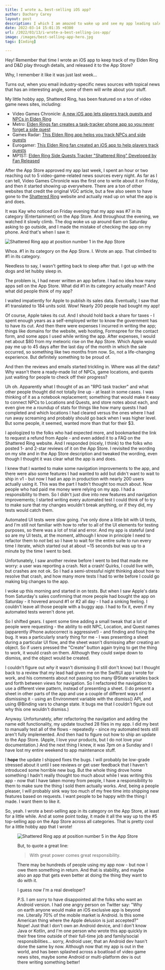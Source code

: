 ```yaml
---
title: I wrote a… best-selling iOS app?
author: Dachary Carey
layout: post
description: I which I am amazed to wake up and see my app leading sales in its category.
date: 2022-03-14 15:01:35 +0300
url: /2022/03/13/i-wrote-a-best-selling-ios-app/
image: /images/best-selling-app-hero.jpg
tags: [Coding]

---
```

Hey! Remember that time I wrote an iOS app to keep track of my Elden Ring and D&D play through details, and released it to the App Store?

Why, I remember it like it was just last week...

Turns out, when you email industry-specific news sources with topical news that has an interesting angle, some of them will write about your stuff. 

My little hobby app, Shattered Ring, has been featured on a ton of video game news sites, including:

  * Video Games Chronicle: [A new iOS app lets players track quests and NPCs in Elden Ring][1]
  * Metro: [Elden Rings fan creates a task-tracker phone app so you never forget a side quest][2]
  * Games Radar: [This Elden Ring app helps you track NPCs and side quests][3]
  * Eurogamer: [This Elden Ring fan created an iOS app to help players track quests][4]
  * MP1ST: [Elden Ring Side Quests Tracker "Shattered Ring" Developed by Fan Released][5]

After the App Store approved my app last week, I spent an hour or two reaching out to 5 video-game-related news sources every night. As far as I can tell, Video Games Chronicle was the first one to write about it on Friday, and then it started showing up everywhere. There are a ton of other websites that credit the original VGC article, but a few also seem to have gone to the [Shattered Ring][6] website and actually read up on what the app is and does.

It was Kay who noticed on Friday evening that my app was #7 in its category (Entertainment) on the App Store. And throughout the evening, we watched it slowly climb. The dog woke us up around 6am on Saturday asking to go outside, and I made the mistake of checking the app on my phone. And that's when I saw it:

![Shattered Ring app at position number 1 in the App Store](/images/539ACA62-91F0-4D2F-A038-B37FEF4BBC43-555x1200.jpeg)

Whoa. #1 in its category on the App Store. I. Wrote an app. That climbed to #1 in its category.

Needless to say, I wasn't getting back to sleep after that. I got up with the dogs and let hubby sleep in.

The problem is, I had never written an app before. I had no idea how many apps sell on the App Store. What did #1 in its category actually mean? And what did people think of my app?

I waited impatiently for Apple to publish its sales data. Eventually, I saw that #1 translated to 184 units sold. Wow! Nearly 200 people had bought my app!

Of course, Apple takes its cut. And I should hold back a share for taxes - I spent enough years as a self-employed writer to know the government has to have its cut. And then there were expenses I incurred in writing the app; things like domains for the website, web hosting, Formspree for the contact form, and some apps I used while writing the app. After expenses, I would net about $80 from my meteoric rise on the App Store. Which Apple would pay me up to 45 days after the last day of the month in which the sale occurred, so something like two months from now. So, not a life-changing experience. But definitely something to be proud of.

And then the reviews and emails started trickling in. Where was all the data? Why wasn't there a ready-made list of NPCs, game locations, and quests just waiting for people to check off their progress?

Uh oh. Apparently what I thought of as an "RPG task tracker" and what other people thought did not totally line up - at least in some cases. I was thinking of it as a notebook replacement; something that would make it easy to connect NPCs to Locations and Quests, and store notes about each, and even give me a roundup of stats for things like how many quests I had completed and which locations I had cleared versus the ones where I had run away screaming and probably should go back when I was higher level. But some people, it seemed, wanted more than that for their $3.

I apologized to the folks who had expected more, and bookmarked the link to request a refund from Apple - and even added it to a FAQ on the Shattered Ring website. And I responded (nicely, I think) to the folks who posted 1- and 2-star reviews of it on the App Store. I revisited the wording on my site and in the App Store description and tweaked the wording, even though I thought it was clear what the app is and does.

I knew that I wanted to make some navigation improvements to the app, and there were also some features I had wanted to add but didn't want to wait to ship in v1 - but now I had an app in production with nearly 200 users actually using it. This was the part I hadn't thought too much about. Now people who had paid me money were relying on my app. I had a responsibility to them. So I didn't just dive into new features and navigation improvements; I started writing every automated test I could think of to try to make sure that my changes wouldn't break anything, or if they did, my tests would catch them.

Automated UI tests were slow going. I've only done a little bit with UI tests, and I'm still not familiar with how to refer to all of the UI elements for testing purposes, so there was a lot of trial and error. And my app is stateful (and so are my UI tests, at the moment, although I know in principle I need to refactor them to _not_ be) so I have to wait for the entire suite to run every time I iterate, which started out at about ~15 seconds but was up to a minute by the time I went to bed.

Unfortunately, I saw another review before I went to bed that made me worry: a user was reporting a crash. Not a crash! Quirks, I could live with, but crashes are not ok. So I had a semi-stressful night thinking about how to resolve that crash, and how many more tests I had to write before I could go making big changes to the app. 

I woke up this morning and started in on tests. But when I saw Apple's data from Saturday's sales confirming that more people had bought the app on Saturday - it hovered around #1 or #2 all day - I had a sinking feeling. I couldn't leave all those people with a buggy app. I had to fix it, even if my automated tests weren't done yet. 

So I shifted gears. I spent some time adding a small tweak that a lot of people were requesting - the ability to edit NPC, Location, and Quest names (apparently iPhone autocorrect is aggressive!) - and finding and fixing the bug. It was a particularly snarly thing for me - I was presenting a sheet during a particular UI flow, and the sheet wasn't dismissing after creating an object. So if users pressed the "Create" button again trying to get the thing to work, it would crash on them. Although they could swipe down to dismiss, and the object would be created.

I couldn't figure out _why_ it wasn't dismissing (I still don't know) but I thought back to a review that my lead had given me on the SwiftUI app I wrote for work, and his comments about not passing too many @State variables back and forth between views for navigation. So I refactored the navigation to use a different view pattern, instead of presenting a sheet. (I do present a sheet in other parts of the app and use a couple of different ways of dismissing it - using an Environment variable with the dismiss() API, and using @Binding vars to change state. It bugs me that I couldn't figure out why this one wouldn't dismiss.)

Anyway. Unfortunately, after refactoring the navigation and adding the name edit functionality, my update touched 28 files in my app. I did my best to manually test all of the flows - repeatedly - since my automated tests still aren't fully implemented. And then had to figure out how to ship an update to the App Store. (Apple, I love your products, but I do not love your documentation.) And the next thing I knew, it was 7pm on a Sunday and I have lost my entire weekend to app maintenance stuff.

I **hope** the update I shipped fixes the bugs. I will probably be low-grade stressed about it until I see reviews or get user feedback that I haven't introduced some horrible new bug. But the whole thing drove home something I hadn't really thought too much about while I was writing this app - now that I have taken money from people, I have a responsibility to them to make sure the thing I sold them actually works. _And_, being a people pleaser, I will probably sink way too much of my free time into shipping new features based on requests. I want people to be happy with the thing I made. I want them to like it.

So, yeah. I wrote a best-selling app in its category on the App Store, at least for a little while. And at some point today, it made it all the way up to the #5 top-selling app on the App Store across all categories. That is pretty cool for a little hobby app that I wrote!<figure class="wp-block-image size-large">

![Shattered Ring app at position number 5 in the App Store](/images/96540297-7A35-4EB3-A179-4C9223F66AEE_1_102_o-555x1200.jpeg)

But, to quote a great line:

<blockquote>
  With great power comes great responsibility.
</blockquote>

There may be hundreds of people using my app now - but now I owe them something in return. And that is stability, and maybe also an app that gets even better at doing the thing they want to do with it. 

I guess now I'm a real developer?

P.S. I _am_ sorry to have disappointed all the folks who want an Android version. I had one angry person on Twitter say: "Why on earth anyone would make an iOS exclusive app is beyond me. Literally 70% of the mobile market is Android. Is this some American thing where the Apple delusion is just accepted?" Nope! Just that I don't own an Android device, and I don't know Java or Kotlin, and I'm one person who wrote this app quickly in their free time outside of their full-time job and family/social responsibilities... sorry, Android user, that an Android dev hasn't done the same by now. Although now that my app is out in the world, and has been splashed across a boatload of video game news sites, maybe some Android or multi-platform dev is out there writing something better!

 [1]: https://www.videogameschronicle.com/news/a-new-ios-app-lets-players-track-quests-and-npcs-in-elden-ring/
 [2]: https://metro.co.uk/2022/03/11/elden-ring-fan-creates-phone-app-so-you-never-forget-a-side-quest-16259604/
 [3]: https://www.gamesradar.com/this-elden-ring-app-helps-you-track-npcs-and-side-quests/
 [4]: https://www.eurogamer.net/articles/2022-03-12-this-elden-ring-fan-created-an-ios-app-to-help-players-track-quests
 [5]: https://mp1st.com/news/elden-ring-side-quests-tracker-shattered-ring-developed-by-fan
 [6]: https://shatteredring.com